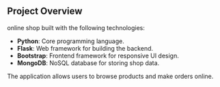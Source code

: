 ## Project Overview
online shop built with the following technologies:

- **Python**: Core programming language.
- **Flask**: Web framework for building the backend.
- **Bootstrap**: Frontend framework for responsive UI design.
- **MongoDB**: NoSQL database for storing shop data.

The application allows users to browse products and make orders online.